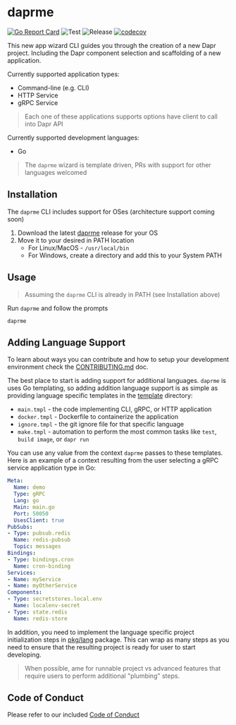 # daprme

[![Go Report Card](https://goreportcard.com/badge/github.com/dapr-templates/daprme)](https://goreportcard.com/report/github.com/dapr-templates/daprme) ![Test](https://github.com/dapr-templates/daprme/workflows/Test/badge.svg) ![Release](https://github.com/dapr-templates/daprme/workflows/Release/badge.svg) [![codecov](https://codecov.io/gh/dapr-templates/daprme/branch/master/graph/badge.svg)](https://codecov.io/gh/dapr-templates/daprme)

This new app wizard CLI guides you through the creation of a new Dapr project. Including the Dapr component selection and scaffolding of a new application.

Currently supported application types:

* Command-line (e.g. CLI)
* HTTP Service 
* gRPC Service 

> Each one of these applications supports options have client to call into Dapr API

Currently supported development languages: 

* Go 

> The `daprme` wizard is template driven, PRs with support for other languages welcomed


## Installation

The `daprme` CLI includes support for OSes (architecture support coming soon)

1. Download the latest [daprme](https://github.com/dapr-templates/daprme/releases/latest) release for your OS
2. Move it to your desired in PATH location
   * For Linux/MacOS - `/usr/local/bin`
   * For Windows, create a directory and add this to your System PATH

## Usage 

> Assuming the `daprme` CLI is already in PATH (see Installation above)

Run `daprme` and follow the prompts

```shell
daprme
```

## Adding Language Support 

To learn about ways you can contribute and how to setup your development environment check the [CONTRIBUTING.md](./CONTRIBUTING.md) doc. 

The best place to start is adding support for additional languages. `daprme` is uses Go templating, so adding addition language support is as simple as providing language specific templates in the [template](./template) directory:

* `main.tmpl` - the code implementing CLI, gRPC, or HTTP application 
* `docker.tmpl` - Dockerfile to containerize the application 
* `ignore.tmpl` - the git ignore file for that specific language 
* `make.tmpl` - automation to perform the most common tasks like `test`, `build image`, or `dapr run`

You can use any value from the context `daprme` passes to these templates. Here is an example of a context resulting from the user selecting a gRPC service application type in Go:

```yaml
Meta:
  Name: demo
  Type: gRPC
  Lang: go
  Main: main.go
  Port: 50050
  UsesClient: true
PubSubs:
- Type: pubsub.redis
  Name: redis-pubsub
  Topic: messages
Bindings:
- Type: bindings.cron
  Name: cron-binding
Services:
- Name: myService
- Name: myOtherService
Components:
- Type: secretstores.local.env
  Name: localenv-secret
- Type: state.redis
  Name: redis-store
```

In addition, you need to implement the language specific project initialization steps in [pkg/lang](./pkg/lang) package. This can wrap as many steps as you need to ensure that the resulting project is ready for user to start developing. 

> When possible, ame for runnable project vs advanced features that require users to perform additional "plumbing" steps. 

## Code of Conduct

Please refer to our included [Code of Conduct](./CODE_OF_CONDUCT.md)